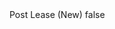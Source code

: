 <?xml version="1.0" encoding="UTF-8"?>
<CustomMetadata xmlns="http://soap.sforce.com/2006/04/metadata">
    <label>Post Lease (New)</label>
    <protected>false</protected>
</CustomMetadata>
